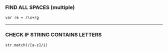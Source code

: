 
### FIND ALL SPACES (multiple)

`var re = /\s+/g`

----------------------------------------------------------------------

### CHECK IF STRING CONTAINS LETTERS

`str.match(/[a-z]/i)`
